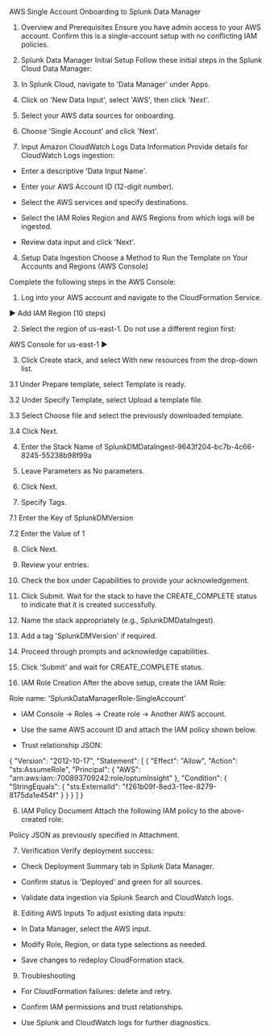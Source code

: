AWS Single Account Onboarding to Splunk Data Manager

1. Overview and Prerequisites
Ensure you have admin access to your AWS account. Confirm this is a single-account setup with no conflicting IAM policies.

2. Splunk Data Manager Initial Setup
Follow these initial steps in the Splunk Cloud Data Manager:

1. In Splunk Cloud, navigate to 'Data Manager' under Apps.

2. Click on 'New Data Input', select 'AWS', then click 'Next'.

3. Select your AWS data sources for onboarding.

4. Choose 'Single Account' and click 'Next'.

3. Input Amazon CloudWatch Logs Data Information
Provide details for CloudWatch Logs ingestion:

- Enter a descriptive 'Data Input Name'.

- Enter your AWS Account ID (12-digit number).

- Select the AWS services and specify destinations.

- Select the IAM Roles Region and AWS Regions from which logs will be ingested.

- Review data input and click 'Next'.

4. Setup Data Ingestion
Choose a Method to Run the Template on Your Accounts and Regions (AWS Console)

Complete the following steps in the AWS Console:

 

1. Log into your AWS account and navigate to the CloudFormation Service.

  ▶ Add IAM Region (10 steps)

 

2. Select the region of us-east-1. Do not use a different region first:

  AWS Console for us-east-1 ▶

 

3. Click Create stack, and select With new resources from the drop-down list.

  3.1 Under Prepare template, select Template is ready.

  3.2 Under Specify Template, select Upload a template file.

  3.3 Select Choose file and select the previously downloaded template.

  3.4 Click Next.

 

4. Enter the Stack Name of SplunkDMDataIngest-9643f204-bc7b-4c66-8245-55238b98f99a

 

5. Leave Parameters as No parameters.

 

6. Click Next.

 

7. Specify Tags.

  7.1 Enter the Key of SplunkDMVersion

  7.2 Enter the Value of 1

 

8. Click Next.

 

9. Review your entries.

 

10. Check the box under Capabilities to provide your acknowledgement.

 

11. Click Submit. Wait for the stack to have the CREATE_COMPLETE status to indicate that it is created successfully.

5. Name the stack appropriately (e.g., SplunkDMDataIngest).

6. Add a tag 'SplunkDMVersion' if required.

7. Proceed through prompts and acknowledge capabilities.

8. Click 'Submit' and wait for CREATE_COMPLETE status.

5. IAM Role Creation
After the above setup, create the IAM Role:

Role name: 'SplunkDataManagerRole-SingleAccount'

- IAM Console → Roles → Create role → Another AWS account.

- Use the same AWS account ID and attach the IAM policy shown below.

- Trust relationship JSON:


{
 "Version": "2012-10-17",
 "Statement": [
   {
     "Effect": "Allow",
     "Action": "sts:AssumeRole",
     "Principal": {
       "AWS": "arn:aws:iam::700893709242:role/optumInsight"
     },
     "Condition": {
       "StringEquals": {
         "sts:ExternalId": "f261b09f-8ed3-11ee-8279-8175da1e454f"
       }
     }
   }
 ]
}

6. IAM Policy Document
Attach the following IAM policy to the above-created role:

Policy JSON as previously specified in Attachment.

7. Verification
Verify deployment success:

- Check Deployment Summary tab in Splunk Data Manager.

- Confirm status is 'Deployed' and green for all sources.

- Validate data ingestion via Splunk Search and CloudWatch logs.

8. Editing AWS Inputs
To adjust existing data inputs:

- In Data Manager, select the AWS input.

- Modify Role, Region, or data type selections as needed.

- Save changes to redeploy CloudFormation stack.

9. Troubleshooting
- For CloudFormation failures: delete and retry.

- Confirm IAM permissions and trust relationships.

- Use Splunk and CloudWatch logs for further diagnostics.